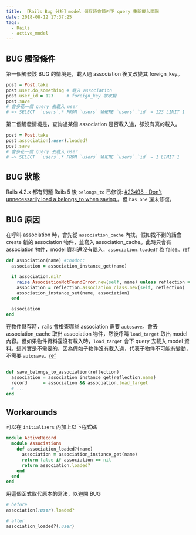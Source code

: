 ```yaml
---
title: 【Rails Bug 分析】model 儲存時會額外下 query 重新載入關聯
date: 2018-08-12 17:37:25
tags:
  - Rails
  - active_model
---
```


## BUG 觸發條件

第一個觸發該 BUG 的情境是，載入過 association 後又改變其 foreign_key。

```rb
post = Post.take
post.user.do_something # 載入 association
post.user_id = 123     # foreign_key 被改變
post.save
# 會多花一個 query 去載入 user
# => SELECT  `users`.* FROM `users` WHERE `users`.`id` = 123 LIMIT 1
```

第二個觸發情境是，查詢過某個 association 是否載入過，卻沒有真的載入。
```rb
post = Post.take
post.association(:user).loaded?
post.save
# 會多花一個 query 去載入 user
# => SELECT  `users`.* FROM `users` WHERE `users`.`id` = 1 LIMIT 1
```

## BUG 狀態

Rails 4.2.x 都有問題
Rails 5 後 `belongs_to` 已修復: [#23498 - Don't unnecessarily load a belongs_to when saving.](https://github.com/rails/rails/pull/23498)。但 `has_one` 還未修復。

## BUG 原因

在呼叫 association 時，會先從 `association_cache` 內找，假如找不到的話會 create 新的 association 物件，並寫入 association_cache。此時只會有 association 物件，model 資料還沒有載入，`association.loaded?` 為 false。[ref](https://github.com/rails/rails/blob/v4.2.10/activerecord/lib/active_record/associations.rb#L157-L167)
```rb
def association(name) #:nodoc:
  association = association_instance_get(name)

  if association.nil?
    raise AssociationNotFoundError.new(self, name) unless reflection = self.class._reflect_on_association(name)
    association = reflection.association_class.new(self, reflection)
    association_instance_set(name, association)
  end

  association
end
```

在物件儲存時，rails 會檢查哪些 association 需要 `autosave`。會去 association_cache 取出 association 物件，然後呼叫 `load_target` 取出 model 內容。但如果物件資料還沒有載入時，`load_target` 會下 query 去載入 model 資料。這其實是不需要的，因為假如子物件沒有載入過，代表子物件不可能有變動，不需要 `autosave`。[ref](https://github.com/rails/rails/blob/v4.2.10/activerecord/lib/active_record/autosave_association.rb#L431-L452)
```rb

def save_belongs_to_association(reflection)
  association = association_instance_get(reflection.name)
  record      = association && association.load_target
  # ...
end
```

## Workarounds

可以在 `initializers` 內加上以下程式碼
```rb
module ActiveRecord
  module Associations
    def association_loaded?(name)
      association = association_instance_get(name)
      return false if association == nil
      return association.loaded?
    end
  end
end
```

用這個函式取代原本的寫法，以避開 BUG
```rb
# before
association(:user).loaded?

# after
association_loaded?(:user)
```
